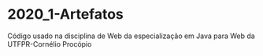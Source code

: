 # 2020_1-Artefatos
Código usado na disciplina de Web da especialização em Java para Web da UTFPR-Cornélio Procópio
